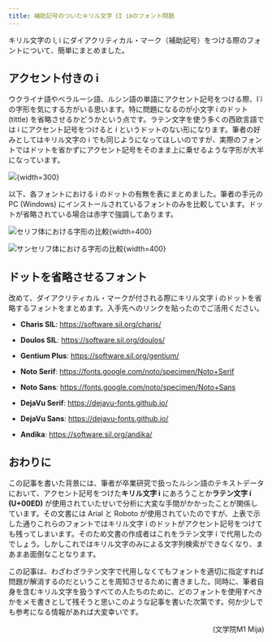 ```yaml
---
title: 補助記号のついたキリル文字《І і》のフォント問題
---
```


キリル文字の І, і にダイアクリティカル・マーク（補助記号）をつける際のフォントについて、簡単にまとめました。

## アクセント付きの і

ウクライナ語やベラルーシ語、ルシン語の単語にアクセント記号をつける際、І́ і́  の字形を気にする方がいる思います。特に問題になるのが小文字 і のドット (tittle) を省略させるかどうかという点です。ラテン文字を使う多くの西欧言語では i にアクセント記号をつけると í というドットのない形になります。筆者の好みとしてはキリル文字の і でも同じようになってほしいのですが、実際のフォントではドットを省かずにアクセント記号をそのまま上に乗せるような字形が大半になっています。

![](https://gist.github.com/user-attachments/assets/0eb0a83e-e588-4b7f-ab10-935ff3a7cedf){width=300}

以下、各フォントにおける і のドットの有無を表にまとめました。筆者の手元のPC (Windows) にインストールされているフォントのみを比較しています。ドットが省略されている場合は赤字で強調してあります。

![セリフ体における字形の比較](https://assets.st-note.com/img/1735122338-NoDwMFZ3TIH7GmvBVlcrnkCQ.png?width=4000&height=4000&fit=bounds&format=jpg&quality=90){width=400}

![サンセリフ体における字形の比較](https://assets.st-note.com/img/1735123390-ohUIkXjZECzST8vBdmAnDlQ2.png?width=4000&height=4000&fit=bounds&format=jpg&quality=90){width=400}

## ドットを省略させるフォント

改めて、ダイアクリティカル・マークが付される際にキリル文字 і のドットを省略するフォントをまとめます。入手先へのリンクを貼ったのでご活用ください。

- **Charis SIL**: https://software.sil.org/charis/

- **Doulos SIL**: https://software.sil.org/doulos/

- **Gentium Plus**: https://software.sil.org/gentium/

- **Noto Serif**: https://fonts.google.com/noto/specimen/Noto+Serif

- **Noto Sans**: https://fonts.google.com/noto/specimen/Noto+Sans

- **DejaVu Serif**: https://dejavu-fonts.github.io/

- **DejaVu Sans**: https://dejavu-fonts.github.io/

- **Andika**: https://software.sil.org/andika/

## おわりに

この記事を書いた背景には、筆者が卒業研究で扱ったルシン語のテキストデータにおいて、アクセント記号をつけた**キリル文字 і** にあろうことか**ラテン文字 í (U+00ED)** が使用されていたせいで分析に大変な手間がかかったことが関係しています。その文書には Arial と Roboto が使用されていたのですが、上表で示した通りこれらのフォントではキリル文字 і́ のドットがアクセント記号をつけても残ってしまいます。そのため文書の作成者はこれをラテン文字 í で代用したのでしょう。しかしこれではキリル文字のみによる文字列検索ができなくなり、まあまあ面倒なことなります。

この記事は、わざわざラテン文字で代用しなくてもフォントを適切に指定すれば問題が解消するのだということを周知させるために書きました。同時に、筆者自身を含むキリル文字を扱うすべての人たちのために、どのフォントを使用すべきかをメモ書きとして残そうと思いこのような記事を書いた次第です。何か少しでも参考になる情報があれば大変幸いです。

<p style="text-align: right;">
(文学院M1 Mija)
</p>
